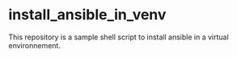 # install_ansible_in_venv
This repository is a sample shell script to install ansible in a virtual environnement.
